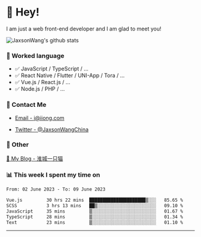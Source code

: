 # 👋 Hey!

I am just a web front-end developer and I am glad to meet you!

![JaxsonWang's github stats](https://github-readme-stats.vercel.app/api?username=JaxsonWang&&show_icons=true&&title_color=1abc9c&&icon_color=1abc9c)


### 📝 Worked language

- ✅ JavaScript / TypeScript / ...
- ✅ React Native / Flutter / UNI-App / Tora / ...
- ✅ Vue.js / React.js / ...
- ✅ Node.js / PHP / ...

### 📮 Contact Me

- [Email - i@iiong.com](mailto:i@iiong.com)

- [Twitter - @JaxsonWangChina](https://twitter.com/JaxsonWangChina)

### 🤪 Other

[📌 My Blog - 淮城一只猫](https://iiong.com)

### 📊 This week I spent my time on

<!--START_SECTION:waka-->

```txt
From: 02 June 2023 - To: 09 June 2023

Vue.js         30 hrs 22 mins  █████████████████████▒░░░   85.65 %
SCSS           3 hrs 13 mins   ██▒░░░░░░░░░░░░░░░░░░░░░░   09.10 %
JavaScript     35 mins         ▒░░░░░░░░░░░░░░░░░░░░░░░░   01.67 %
TypeScript     28 mins         ▒░░░░░░░░░░░░░░░░░░░░░░░░   01.34 %
Text           23 mins         ▒░░░░░░░░░░░░░░░░░░░░░░░░   01.10 %
```

<!--END_SECTION:waka-->

---
